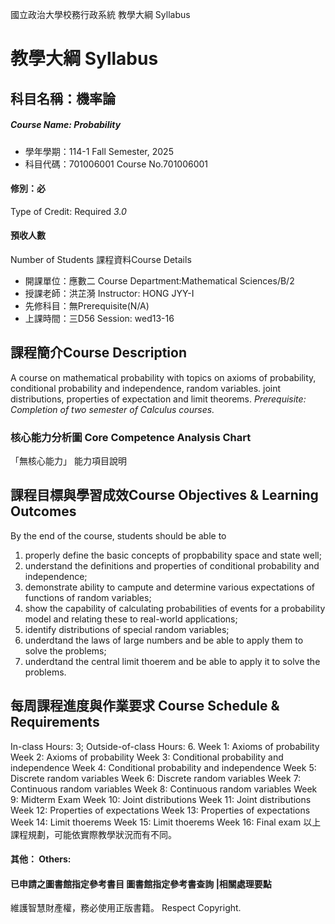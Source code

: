 國立政治大學校務行政系統 教學大綱 Syllabus
# 教學大綱 Syllabus
##  科目名稱：機率論
#####  Course Name: Probability
  * 學年學期：114-1 Fall Semester, 2025 
  * 科目代碼：701006001 Course No.701006001
#### 修別：必
Type of Credit: Required 
_3.0_
#### 預收人數
Number of Students
課程資料Course Details
  * 開課單位：應數二 Course Department:Mathematical Sciences/B/2 
  * 授課老師：洪芷漪 Instructor: HONG JYY-I 
  * 先修科目：無Prerequisite(N/A)
  * 上課時間：三D56 Session: wed13-16
##  課程簡介Course Description
A course on mathematical probability with topics on axioms of probability, conditional probability and independence, random variables. joint distributions, properties of expectation and limit theorems.
_Prerequisite: Completion of two semester of Calculus courses._
###  核心能力分析圖 Core Competence Analysis Chart
「無核心能力」 
能力項目說明
##  課程目標與學習成效Course Objectives & Learning Outcomes 
By the end of the course, students should be able to
1. properly define the basic concepts of propbability space and state well;
2. understand the definitions and properties of conditional probability and independence;
3. demonstrate ability to campute and determine various expectations of functions of random variables;
4. show the capability of calculating probabilities of events for a probability model and relating these to real-world applications;
5. identify distributions of special random variables;
6. underdtand the laws of large numbers and be able to apply them to solve the problems;
7. underdtand the central limit thoerem and be able to apply it to solve the problems.
##  每周課程進度與作業要求 Course Schedule & Requirements
In-class Hours: 3; Outside-of-class Hours: 6.
Week 1: Axioms of probability
Week 2: Axioms of probability
Week 3: Conditional probability and independence
Week 4: Conditional probability and independence
Week 5: Discrete random variables
Week 6: Discrete random variables
Week 7: Continuous random variables
Week 8: Continuous random variables
Week 9: Midterm Exam
Week 10: Joint distributions
Week 11: Joint distributions
Week 12: Properties of expectations
Week 13: Properties of expectations
Week 14: Limit thoerems
Week 15: Limit thoerems
Week 16: Final exam
以上課程規劃，可能依實際教學狀況而有不同。
####  其他： Others:
####  已申請之圖書館指定參考書目  圖書館指定參考書查詢 |相關處理要點
維護智慧財產權，務必使用正版書籍。 Respect Copyright.
